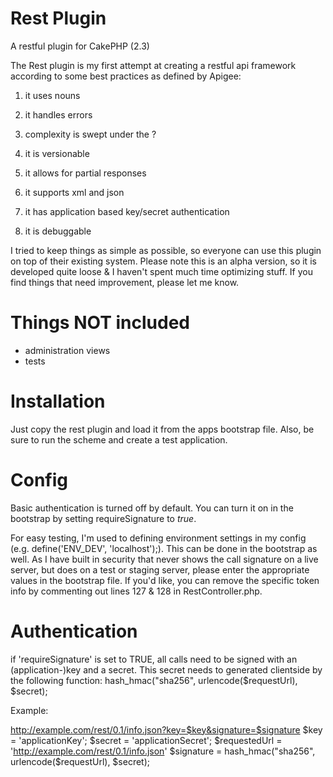 Rest Plugin
====

A restful plugin for CakePHP (2.3)

The Rest plugin is my first attempt at creating a restful api framework according to some best practices as defined by Apigee:

1) it uses nouns

2) it handles errors

3) complexity is swept under the ?

4) it is versionable

5) it allows for partial responses

6) it supports xml and json

7) it has application based key/secret authentication

8) it is debuggable

I tried to keep things as simple as possible, so everyone can use this plugin on top of their existing system. Please note this is an alpha version, so it is developed quite loose & I haven't spent much time optimizing stuff. If you find things that need improvement, please let me know.

Things NOT included
====
- administration views
- tests


Installation
====

Just copy the rest plugin and load it from the apps bootstrap file. Also, be sure to run the scheme and create a test application.

Config
====

Basic authentication is turned off by default. You can turn it on in the bootstrap by setting requireSignature to *true*.

For easy testing, I'm used to defining environment settings in my config (e.g. define('ENV_DEV', 'localhost');). This can be done in the bootstrap as well. As I have built in security that never shows the call signature on a live server, but does on a test or staging server, please enter the appropriate values in the bootstrap file. If you'd like, you can remove the specific token info by commenting out lines 127 & 128 in RestController.php.

Authentication
====
if 'requireSignature' is set to TRUE, all calls need to be signed with an (application-)key and a secret. This secret needs to generated clientside by the following function: hash_hmac("sha256", urlencode($requestUrl), $secret);

Example: 

http://example.com/rest/0.1/info.json?key=$key&signature=$signature
$key = 'applicationKey';
$secret = 'applicationSecret';
$requestedUrl = 'http://example.com/rest/0.1/info.json'
$signature = hash_hmac("sha256", urlencode($requestUrl), $secret);